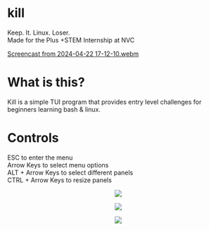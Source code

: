 # kill

Keep. It. Linux. Loser. <br />
Made for the Plus +STEM Internship at NVC


[Screencast from 2024-04-22 17-12-10.webm](https://github.com/ateschan/kill/assets/89411709/93add6e3-dad3-4db1-a2c8-3922bdc6ae4b)

# What is this?
Kill is a simple TUI program that provides entry level challenges for beginners learning bash & linux. <br />

# Controls
ESC to enter the menu <br />
Arrow Keys to select menu options <br />
ALT + Arrow Keys to select different panels <br />
CTRL + Arrow Keys to resize panels

<p align="center">
  <img src=https://github.com/ateschan/kill/assets/89411709/8e8083fa-1fa6-4c0d-812f-619d70741192)>
</p>

<p align="center">
  <img src=https://github.com/ateschan/kill/assets/89411709/f0c4fcdb-df3e-4435-9717-d57d275898f4>
</p>

<p align="center">
  <img src=https://github.com/ateschan/kill/assets/89411709/7fe15fd0-13d6-4779-93f1-8aa6a38c6f60)>
</p>



